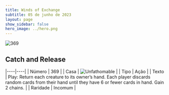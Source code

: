 ```yaml
---
title: Winds of Exchange
subtitle: 05 de junho de 2023
layout: page
show_sidebar: false
hero_image: ../hero.png
---
```


![369](https://mastervault-storage-prod.s3.amazonaws.com/media/card_front/en/600_369_d71aa8f671cd_en.png)


## Catch and Release

|----|----|
| Número | 369 |
| Casa | ![Unfathomable](https://archonarcana.com/images/thumb/1/10/Unfathomable.png/22px-Unfathomable.png "Abissais") |
| Tipo | Ação |
| Texto | Play: Return each creature to its owner’s hand. Each player discards random cards from their hand until they have 6 or fewer cards in hand. Gain 2 chains. |
| Raridade | Incomum |
